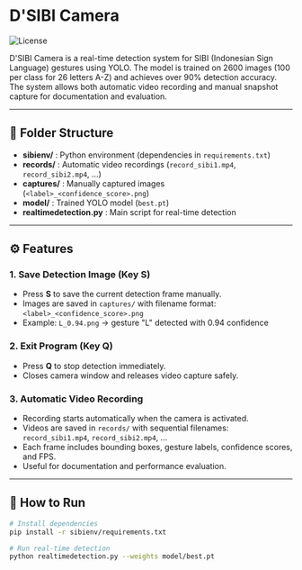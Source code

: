 # D'SIBI Camera

![License](https://img.shields.io/badge/License-MIT-yellow.svg)

D'SIBI Camera is a real-time detection system for SIBI (Indonesian Sign Language) gestures using YOLO. The model is trained on 2600 images (100 per class for 26 letters A-Z) and achieves over 90% detection accuracy. The system allows both automatic video recording and manual snapshot capture for documentation and evaluation.

---

## 📂 Folder Structure
- **sibienv/** : Python environment (dependencies in `requirements.txt`)  
- **records/** : Automatic video recordings (`record_sibi1.mp4`, `record_sibi2.mp4`, ...)  
- **captures/** : Manually captured images (`<label>_<confidence_score>.png`)  
- **model/** : Trained YOLO model (`best.pt`)  
- **realtimedetection.py** : Main script for real-time detection  

---

## ⚙️ Features

### 1. Save Detection Image (Key **S**)
- Press **S** to save the current detection frame manually.  
- Images are saved in `captures/` with filename format: `<label>_<confidence_score>.png`  
- Example: `L_0.94.png` → gesture "L" detected with 0.94 confidence  

### 2. Exit Program (Key **Q**)
- Press **Q** to stop detection immediately.  
- Closes camera window and releases video capture safely.  

### 3. Automatic Video Recording
- Recording starts automatically when the camera is activated.  
- Videos are saved in `records/` with sequential filenames:  
  `record_sibi1.mp4`, `record_sibi2.mp4`, ...  
- Each frame includes bounding boxes, gesture labels, confidence scores, and FPS.  
- Useful for documentation and performance evaluation.  

---

## 🚀 How to Run
```bash
# Install dependencies
pip install -r sibienv/requirements.txt

# Run real-time detection
python realtimedetection.py --weights model/best.pt
